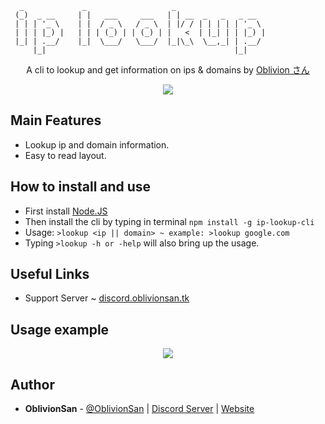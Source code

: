 ```
  _             _                   _
 (_)  _ __     | |   ___     ___   | | __  _   _   _ __
 | | | '_ \    | |  / _ \   / _ \  | |/ / | | | | | '_ \
 | | | |_) |   | | | (_) | | (_) | |   <  | |_| | | |_) |
 |_| | .__/    |_|  \___/   \___/  |_|\_\  \__,_| | .__/
     |_|                                          |_|

```

<p align="center">
A cli to lookup and get information on ips & domains by <a href="https://oblivionsan.tk">Oblivion さん</a>
</p>
<p align="center">
<a href="https://nodei.co/npm/ip-lookup-cli/"><img src="https://nodei.co/npm/ip-lookup-cli.png?downloads=true&downloadRank=true&stars=true"></a>
</p>

## Main Features
  - Lookup ip and domain information.
  - Easy to read layout.

## How to install and use
  - First install [Node.JS](https://nodejs.org/en/)
  - Then install the cli by typing in terminal `npm install -g ip-lookup-cli`
  - Usage: `>lookup <ip || domain> ~ example: >lookup google.com`
  - Typing `>lookup -h or -help` will also bring up the usage.

## Useful Links
  - Support Server ~ [discord.oblivionsan.tk](https://discord.oblivionsan.tk)

## Usage example
<p align="center"><a href="#"><img src="https://i.imgur.com/aPfH427.gif"/></a></p>

## Author
- **OblivionSan** - [@OblivionSan](https://twitter.com/OblivionSan) | [Discord Server](https://discord.gg/kxNeGRC) | [Website](https://oblivionsan.tk)